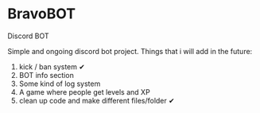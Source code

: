 # BravoBOT
Discord BOT

Simple and ongoing discord bot project.
 Things that i will add in the future:
  1) kick / ban system ✔
  2) BOT info section
  3) Some kind of log system
  4) A game where people get levels and XP
  5) clean up code and make different files/folder ✔
